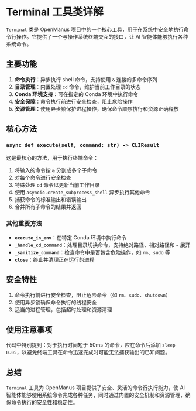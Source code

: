 # Terminal 工具类详解

`Terminal` 类是 OpenManus 项目中的一个核心工具，用于在系统中安全地执行命令行操作。它提供了一个与操作系统终端交互的接口，让 AI 智能体能够执行各种系统命令。

## 主要功能

1. **命令执行**：异步执行 shell 命令，支持使用 `&` 连接的多命令序列
2. **目录管理**：内置处理 `cd` 命令，维护当前工作目录的状态
3. **Conda 环境支持**：可在指定的 Conda 环境中执行命令
4. **安全保障**：命令执行前进行安全检查，阻止危险操作
5. **资源管理**：使用异步锁保护进程操作，确保命令顺序执行和资源正确释放

## 核心方法

### `async def execute(self, command: str) -> CLIResult`

这是最核心的方法，用于执行终端命令：

1. 将输入的命令按 `&` 分割成多个子命令
2. 对每个命令进行安全检查
3. 特殊处理 `cd` 命令以更新当前工作目录
4. 使用 `asyncio.create_subprocess_shell` 异步执行其他命令
5. 捕获命令的标准输出和错误输出
6. 合并所有子命令的结果并返回

### 其他重要方法

- **`execute_in_env`**：在特定 Conda 环境中执行命令
- **`_handle_cd_command`**：处理目录切换命令，支持绝对路径、相对路径和 `~` 展开
- **`_sanitize_command`**：检查命令中是否包含危险操作，如 `rm`、`sudo` 等
- **`close`**：终止并清理正在运行的进程

## 安全特性

1. 命令执行前进行安全检查，阻止危险命令（如 `rm`、`sudo`、`shutdown`）
2. 使用异步锁确保命令执行的线程安全
3. 适当的进程管理，包括超时处理和资源清理

## 使用注意事项

代码中特别提到：对于执行时间短于 50ms 的命令，应在命令后添加 `sleep 0.05`，以避免终端工具在命令迅速完成时可能无法捕获输出的已知问题。

## 总结

`Terminal` 工具为 OpenManus 项目提供了安全、灵活的命令行执行能力，使 AI 智能体能够使用系统命令完成各种任务，同时通过内置的安全机制和资源管理，确保命令执行的安全性和稳定性。